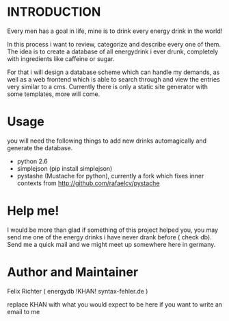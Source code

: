 INTRODUCTION
============
Every men has a goal in life, mine is to drink every energy drink in the
world!

In this process i want to review, categorize and describe every one of
them. The idea is to create a database of all energydrink i ever drunk,
completely with ingredients like caffeine or sugar.

For that i will design a database scheme which can handle my demands, as
well as a web frontend which is able to search through and view the entries
very similar to a cms. Currently there is only a static site generator with
some templates, more will come.


Usage
=====
you will need the following things to add new drinks automagically and
generate the database.

- python 2.6
- simplejson (pip install simplejson)
- pystashe (Mustache for python), currently a fork which fixes inner
  contexts from http://github.com/rafaelcv/pystache


Help me!
========
I would be more than glad if something of this project helped you, you may
send me one of the energy drinks i have never drank before ( check db).
Send me a quick mail and we might meet up somewhere here in germany.


Author and Maintainer
=====================
Felix Richter ( energydb !KHAN! syntax-fehler.de )

replace KHAN with what you would expect to be here if you want to write an
email to me
